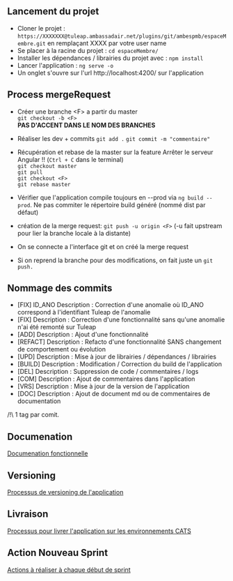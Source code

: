 ## Lancement du projet
 
- Cloner le projet : `https://XXXXXXX@tuleap.ambassadair.net/plugins/git/ambespmb/espaceMembre.git` en remplaçant XXXX par votre user name
- Se placer à la racine du projet : `cd espaceMembre/`
- Installer les dépendances / librairies du projet avec : `npm install`
- Lancer l'application : `ng serve -o`
- Un onglet s'ouvre sur l'url http://localhost:4200/ sur l'application
 
 
## Process mergeRequest
 
- Créer une branche &lt;F&gt; a partir du master  
    `git checkout -b <F>` <br>
    **PAS D'ACCENT DANS LE NOM DES BRANCHES**  
 
- Réaliser les dev + commits 
    `git add .` 
    `git commit -m "commentaire"` 
 
- Récupération et rebase de la master sur la feature 
    Arrêter le serveur Angular !! (`Ctrl + C` dans le terminal)   
    `git checkout master`  
    `git pull`   
    `git checkout <F>`  
    `git rebase master`  
 
- Vérifier que l'application compile toujours en --prod via `ng build --prod`. 
Ne pas commiter le répertoire build généré (nommé dist par défaut)  
- création de la merge request: 
    `git push -u origin <F>` 
(-u fait upstream pour lier la branche locale à la distante)
 
- On se connecte a l'interface git et on créé la merge request
 
- Si on reprend la branche pour des modifications, on fait juste un `git push.`
 
## Nommage des commits
 
- [FIX] ID_ANO Description : Correction d'une anomalie où ID_ANO correspond à l'identifiant Tuleap de l'anomalie
- [FIX] Description : Correction d'une fonctionnalité sans qu'une anomalie n'ai été remonté sur Tuleap
- [ADD] Description : Ajout d'une fonctionnalité
- [REFACT] Description : Refacto d'une fonctionnalité SANS changement de comportement ou évolution
- [UPD] Description : Mise à jour de librairies / dépendances / librairies
- [BUILD] Description : Modification / Correction du build de l'application
- [DEL] Description : Suppression de code / commentaires / logs
- [COM] Description : Ajout de commentaires dans l'application
- [VRS] Description : Mise à jour de la version de l'application
- [DOC] Description : Ajout de document md ou de commentaires de documentation

 
/!\ 1 tag par comit.

## Documenation
 
[Documenation fonctionnelle](additional-documentation/documenation-fonctionnelle.html)
 
 
## Versioning
 
[Processus de versioning de l'application](docs/VERSIONING.md)
 
## Livraison
 
[Processus pour livrer l'application sur les environnements CATS](docs/LIVRAISON.md)
 
## Action Nouveau Sprint
 
[Actions à réaliser à chaque début de sprint](docs/NOUVEAU_SPRINT.md)
